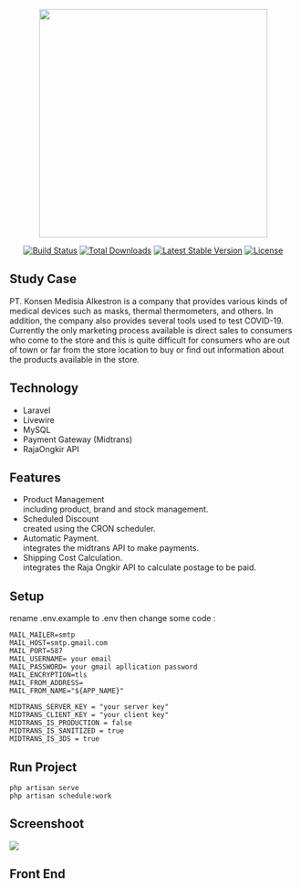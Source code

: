 <p align="center"><a href="https://laravel.com" target="_blank"><img src="https://raw.githubusercontent.com/laravel/art/master/logo-lockup/5%20SVG/2%20CMYK/1%20Full%20Color/laravel-logolockup-cmyk-red.svg" width="400"></a></p>

<p align="center">
<a href="https://travis-ci.org/laravel/framework"><img src="https://travis-ci.org/laravel/framework.svg" alt="Build Status"></a>
<a href="https://packagist.org/packages/laravel/framework"><img src="https://img.shields.io/packagist/dt/laravel/framework" alt="Total Downloads"></a>
<a href="https://packagist.org/packages/laravel/framework"><img src="https://img.shields.io/packagist/v/laravel/framework" alt="Latest Stable Version"></a>
<a href="https://packagist.org/packages/laravel/framework"><img src="https://img.shields.io/packagist/l/laravel/framework" alt="License"></a>
</p>

## Study Case

PT. Konsen Medisia Alkestron is a company that provides various kinds of medical devices such as masks, thermal thermometers, and others. In addition, the company also provides several tools used to test COVID-19. Currently the only marketing process available is direct sales to consumers who come to the store and this is quite difficult for consumers who are out of town or far from the store location to buy or find out information about the products available in the store.

## Technology

- Laravel 
- Livewire
- MySQL
- Payment Gateway (Midtrans)
- RajaOngkir API

## Features

- Product Management
    <br>
    including product, brand and stock management.
- Scheduled Discount
    <br>
    created using the CRON scheduler.
- Automatic Payment.
    <br>
    integrates the midtrans API to make payments.
- Shipping Cost Calculation.
    <br>
    integrates the Raja Ongkir API to calculate postage to be paid.

## Setup

rename .env.example to .env then change some code : 

```
MAIL_MAILER=smtp
MAIL_HOST=smtp.gmail.com
MAIL_PORT=587
MAIL_USERNAME= your email 
MAIL_PASSWORD= your gmail apllication password
MAIL_ENCRYPTION=tls
MAIL_FROM_ADDRESS=
MAIL_FROM_NAME="${APP_NAME}"

MIDTRANS_SERVER_KEY = "your server key"
MIDTRANS_CLIENT_KEY = "your client key"
MIDTRANS_IS_PRODUCTION = false
MIDTRANS_IS_SANITIZED = true
MIDTRANS_IS_3DS = true

```
## Run Project

```
php artisan serve
php artisan schedule:work
```

## Screenshoot 

![](gallery_commerce/dasboard.png)

## Front End


